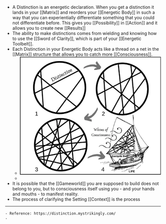 - A Distinction is an energetic declaration. When you get a distinction it lands in your [[Matrix]] and reorders your [[Energetic Body]] in such a way that you can experientially differentiate something that you could not differentiate before. This gives you [[Possibility]] in [[Action]] and it allows you to create new [[Results]]
- The ability to make distinctions comes from wielding and knowing how to use the [[Sword of Clarity]], which is part of your [[Energetic Toolbelt]].
- Each Distinction in your Energetic Body acts like a thread on a net in the [[Matrix]] structure that allows you to catch more [[Consciousness]].
	- ![image.png](../assets/image_1663653165291_0.png)
	-
- It is possible that the [[Gameworld]] you are supposed to build does not belong to you, but to consciousness itself using you - and your hands and mouths - to manifest reality.
- The process of clarifying the Setting [[Context]] is the process
- ---
	- Reference: https://distinction.mystrikingly.com/
	-